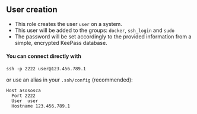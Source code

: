 ## User creation

* This role creates the user `user` on a system.
* This user will be added to the groups: `docker`, `ssh_login` and `sudo`
* The password will be set accordingly to the provided information from a simple, encrypted KeePass database.

#### You can connect directly with

`ssh -p 2222 user@123.456.789.1`

or use an alias in your `.ssh/config` (recommended):

```
Host asososca
  Port 2222
  User  user
  Hostname 123.456.789.1
```
